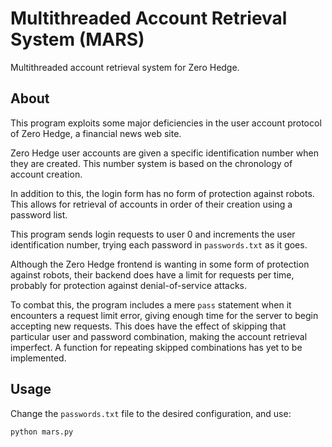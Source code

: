 # Multithreaded Account Retrieval System (MARS)

Multithreaded account retrieval system for Zero Hedge.

## About

This program exploits some major deficiencies in the user account protocol of Zero Hedge, a financial news web site.

Zero Hedge user accounts are given a specific identification number when they are created. This number system is based on the chronology of account creation.

In addition to this, the login form has no form of protection against robots. This allows for retrieval of accounts in order of their creation using a password list.

This program sends login requests to user 0 and increments the user identification number, trying each password in `passwords.txt` as it goes.

Although the Zero Hedge frontend is wanting in some form of protection against robots, their backend does have a limit for requests per time, probably for protection against denial-of-service attacks.

To combat this, the program includes a mere `pass` statement when it encounters a request limit error, giving enough time for the server to begin accepting new requests. This does have the effect of skipping that particular user and password combination, making the account retrieval imperfect. A function for repeating skipped combinations has yet to be implemented.

## Usage

Change the `passwords.txt` file to the desired configuration, and use:

`python mars.py`
